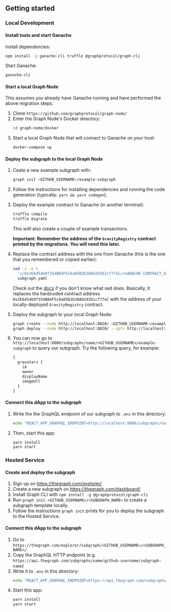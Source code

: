 ## Getting started

### Local Development

#### Install tools and start Ganache

Install dependencies:

```sh
npm install -g ganache-cli truffle @graphprotocol/graph-cli
```

Start Ganache:

```sh
ganache-cli
```

#### Start a local Graph Node

This assumes you already have Ganache running and have performed
the above migration steps.

1. Clone `https://github.com/graphprotocol/graph-node/`
2. Enter the Graph Node's Docker directory:
   ```sh
   cd graph-node/docker
   ```
3. Start a local Graph Node that will connect to Ganache on your host:
   ```sh
   docker-compose up
   ```

#### Deploy the subgraph to the local Graph Node

1. Ceate a new example subgraph with:
   ```sh
   graph init <GITHUB_USERNAME>/example-subgraph
   ```
2. Follow the instructions for installing dependencies and running
   the code generation (typically: `yarn && yarn codegen`).
3. Deploy the example contract to Ganache (in another terminal):

   ```sh
   truffle compile
   truffle migrate
   ```

   This willl also create a couple of example transactions.

   **Important: Remember the address of the `GravityRegistry` contract
   printed by the migrations. You will need this later.**

4. Replace the contract address with the one from Ganache (this is
   the one that you remembered or copied earlier):
   ```sh
   sed -i -e \
     's/0x2E645469f354BB4F5c8a05B3b30A929361cf77eC/<GANACHE_CONTRACT_ADDRESS>/g' \
     subgraph.yaml
   ```
    Check out the [docs](https://www.gnu.org/software/sed/manual/sed.html) if you don't know what sed does. Basically, it replaces the hardcoded contract address `0x2E645469f354BB4F5c8a05B3b30A929361cf77eC` with the address of your locally-deployed `GravityRegistry` contract.

5. Deploy the subgraph to your local Graph Node:
   ```sh
   graph create --node http://localhost:8020/ <GITHUB_USERNAME>/example-subgraph
   graph deploy --node http://localhost:8020/ --ipfs http://localhost:5001/ <GITHUB_USERNAME>/example-subgraph
   ```
6. You can now go to `http://localhost:8000/subgraphs/name/<GITHUB_USERNAME>/example-subgraph`
   to query our subgraph. Try the following query, for example:
   ```graphql
   {
     gravatars {
       id
       owner
       displayName
       imageUrl
     }
   }
   ```

#### Connect this dApp to the subgraph

1. Write the the GraphQL endpoint of our subgraph to `.env` in this directory:
   ```sh
   echo "REACT_APP_GRAPHQL_ENDPOINT=http://localhost:8000/subgraphs/name/<GITHUB_USERNAME>/example-subgraph" > .env
   ```
2. Then, start this app:
   ```sh
   yarn install
   yarn start
   ```

### Hosted Service

#### Create and deploy the subgraph

1. Sign up on https://thegraph.com/explorer/
2. Create a new subgraph on https://thegraph.com/dashboard/
3. Install Graph CLI with `npm install -g @graphprotocol/graph-cli`
4. Run `graph init <GITHUB_USERNAME>/<SUBGRAPH_NAME>` to create a subgraph template locally.
5. Follow the instructions `graph init` prints for you to deploy the subgraph to the Hosted Service.

#### Connect this dApp to the subgraph

1. Go to `https://thegraph.com/explorer/subgraph/<GITHUB_USERNAME>/<SUBGRAPH_NAME>/`
2. Copy the GraphQL HTTP endpoint (e.g. `https://api.thegraph.com/subgraphs/name/github-username/subgraph-name`)
3. Write it to `.env` in this directory:
   ```sh
   echo "REACT_APP_GRAPHQL_ENDPOINT=https://api.thegraph.com/subgraphs/name/github-username/subgraph-name" > .env
   ```
4. Start this app:
   ```sh
   yarn install
   yarn start
   ```
